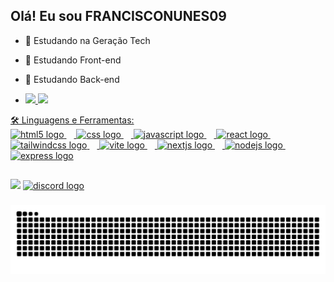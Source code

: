 ## Olá! Eu sou FRANCISCONUNES09

- 🔭 Estudando na Geração Tech
- 🌱 Estudando Front-end
- 🤔 Estudando Back-end

- <div>
  <a href=https://github.com/FRANCISCONUNES09>
  <img height="180em" src="https://github-readme-stats.vercel.app/api?username=FRANCISCONUNES09&show_icons=true&theme=dracula&include_all_commits=true&count_private=true"/_>
  <img height="180em" src="https://github-readme-stats.vercel.app/api/top-langs/?username=FRANCISCONUNES09&layout=compact&langs_count=16&theme=dracula"/_>
</div>
 🛠 Linguagens e Ferramentas:
 
<div align="left">
  <img src="https://cdn.jsdelivr.net/gh/devicons/devicon/icons/html5/html5-original.svg" height="40" alt="html5 logo"  />
  <img width="12" />
  <img src="https://cdn.jsdelivr.net/gh/devicons/devicon/icons/css3/css3-original.svg" height="40" alt="css logo"  />
  <img width="12" />
  <img src="https://cdn.jsdelivr.net/gh/devicons/devicon/icons/javascript/javascript-original.svg" height="40" alt="javascript logo"  />
  <img width="12" />
  <img src="https://cdn.jsdelivr.net/gh/devicons/devicon/icons/react/react-original.svg" height="40" alt="react logo"  />
  <img width="12" />
  <img src="https://skillicons.dev/icons?i=tailwind" height="40" alt="tailwindcss logo"  />
  <img width="12" />
  <img src="https://skillicons.dev/icons?i=vite" height="40" alt="vite logo"  />
  <img width="12" />
  <img src="https://cdn.jsdelivr.net/gh/devicons/devicon/icons/nextjs/nextjs-original.svg" height="40" alt="nextjs logo"  />
  <img width="12" />
  <img src="https://skillicons.dev/icons?i=nodejs" height="40" alt="nodejs logo"  />
  <img width="12" />
  <img src="https://cdn.jsdelivr.net/gh/devicons/devicon/icons/express/express-original.svg" height="40" alt="express logo"  />
</div>

##

<div>
  <a href="https://www.linkedin.com/in/Francisco-Nunes-3a4501270" target="_blank"><img src="https://img.shields.io/badge/-LinkedIn-%230077B5?style=for-the-badge&logo=linkedin&logoColor=white" target="_blank"></a>
  <a href="https://discord.com/channels/@francisconunes0825_29424" target="_blank">
    <img src="https://raw.githubusercontent.com/maurodesouza/profile-readme-generator/master/src/assets/icons/social/discord/default.svg" width="52" height="40" alt="discord logo"  />
  </a>
</div>

###
<picture align="center">
  <source media="(prefers-color-scheme: dark)" srcset="https://raw.githubusercontent.com/FRANCISCONUNES09/FRANCISCONUNES09/output/github-contribution-grid-snake-dark.svg">
  <source media="(prefers-color-scheme: light)" srcset="https://raw.githubusercontent.com/FRANCISCONUNES09/FRANCISCONUNES09/output/github-contribution-grid-snake-dark.svg">
  <img align="center" alt="github contribution grid snake animation" src="https://raw.githubusercontent.com/FRANCISCONUNES09/FRANCISCONUNES09/output/github-contribution-grid-snake.svg">
</picture>
